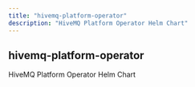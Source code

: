 ```yaml
---
title: "hivemq-platform-operator"
description: "HiveMQ Platform Operator Helm Chart"
---
```


## hivemq-platform-operator

HiveMQ Platform Operator Helm Chart
